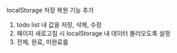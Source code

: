 localStorage
저장 복원 기능 추가 

1. todo list 내 값을 저장, 삭제, 수정
2. 페이지 새로고침 시 localStorage 내 데이터 불러오도록 설정
3. 전체, 완료, 미완료를 

